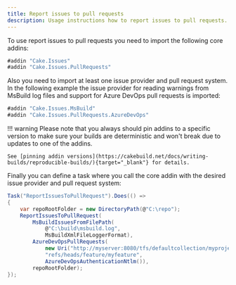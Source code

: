 ```yaml
---
title: Report issues to pull requests
description: Usage instructions how to report issues to pull requests.
---
```


To use report issues to pull requests you need to import the following core addins:

```csharp
#addin "Cake.Issues"
#addin "Cake.Issues.PullRequests"
```

Also you need to import at least one issue provider and pull request system.
In the following example the issue provider for reading warnings from MsBuild log files
and support for Azure DevOps pull requests is imported:

```csharp
#addin "Cake.Issues.MsBuild"
#addin "Cake.Issues.PullRequests.AzureDevOps"
```

!!! warning
    Please note that you always should pin addins to a specific version to make sure your builds are deterministic and
    won't break due to updates to one of the addins.

    See [pinning addin versions](https://cakebuild.net/docs/writing-builds/reproducible-builds/){target="_blank"} for details.

Finally you can define a task where you call the core addin with the desired issue provider and pull request system:

```csharp
Task("ReportIssuesToPullRequest").Does(() =>
{
    var repoRootFolder = new DirectoryPath(@"C:\repo");
    ReportIssuesToPullRequest(
        MsBuildIssuesFromFilePath(
            @"C:\build\msbuild.log",
            MsBuildXmlFileLoggerFormat),
        AzureDevOpsPullRequests(
            new Uri("http://myserver:8080/tfs/defaultcollection/myproject/_git/myrepository"),
            "refs/heads/feature/myfeature",
            AzureDevOpsAuthenticationNtlm()),
        repoRootFolder);
});
```
